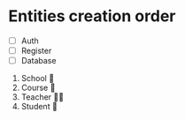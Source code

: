 # Entities creation order

- [ ] Auth
- [ ] Register
- [ ] Database

1. School 🏫
2. Course 📌
3. Teacher 👨‍🏫
4. Student 👱
